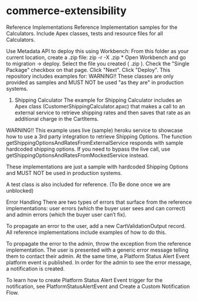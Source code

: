 # commerce-extensibility
Reference Implementations
Reference Implementation samples for the Calculators. Include Apex classes, tests and resource files for all Calculators.

Use Metadata API to deploy this using Workbench:
From this folder as your current location, create a .zip file: zip -r -X <your-zip-file>.zip *
Open Workbench and go to migration -> deploy.
Select the file you created ( <your-zip-file>.zip ).
Check the "Single Package" checkbox on that page.
Click "Next".
Click "Deploy".
This repository includes examples for:
WARNING!! These classes are only provided as samples and MUST NOT be used "as they are" in production systems.

1. Shipping Calculator
The example for Shipping Calculator includes an Apex class (CustomerShippingCalculator.apxc) that makes a call to an external service to retrieve shipping rates and then saves that rate as an additional charge in the CartItems.

WARNING!! This example uses live (sample) heroku service to showcase how to use a 3rd party integration to retrieve Shipping Options. The function getShippingOptionsAndRatesFromExternalService responds with sample hardcoded shipping options. If you need to bypass the live call, use getShippingOptionsAndRatesFromMockedService instead.

These implementations are just a sample with hardcoded Shipping Options and MUST NOT be used in production systems.

A test class is also included for reference. (To Be done once we are unblocked)


Error Handling
There are two types of errors that surface from the reference implementations: user errors (which the buyer user sees and can correct) and admin errors (which the buyer user can’t fix).

To propagate an error to the user, add a new CartValidationOutput record. All reference implementations include examples of how to do this.

To propagate the error to the admin, throw the exception from the reference implementation. The user is presented with a generic error message telling them to contact their admin. At the same time, a Platform Status Alert Event platform event is published. In order for the admin to see the error message, a notification is created.

To learn how to create Platform Status Alert Event trigger for the notification, see PlatformStatusAlertEvent and Create a Custom Notification Flow.
